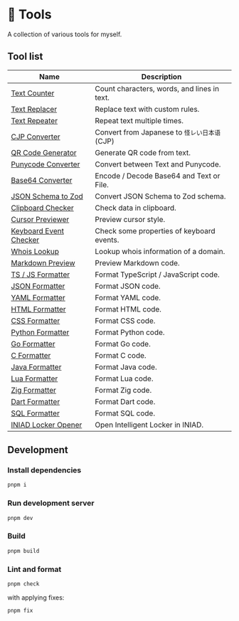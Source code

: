 # 🧶 Tools

A collection of various tools for myself.

## Tool list

| Name                                                                  | Description                                   |
| --------------------------------------------------------------------- | --------------------------------------------- |
| [Text Counter](https://tools.keito.dev/text/counte)                   | Count characters, words, and lines in text.   |
| [Text Replacer](https://tools.keito.dev/text/replace)                 | Replace text with custom rules.               |
| [Text Repeater](https://tools.keito.dev/text/repeat)                  | Repeat text multiple times.                   |
| [CJP Converter](https://tools.keito.dev/convert/cjp)                  | Convert from Japanese to `怪レい日本语` (CJP) |
| [QR Code Generator](https://tools.keito.dev/convert/qrcode)           | Generate QR code from text.                   |
| [Punycode Converter](https://tools.keito.dev/convert/punycode)        | Convert between Text and Punycode.            |
| [Base64 Converter](https://tools.keito.dev/convert/base64)            | Encode / Decode Base64 and Text or File.      |
| [JSON Schema to Zod](https://tools.keito.dev/convert/jsonSchemaToZod) | Convert JSON Schema to Zod schema.            |
| [Clipboard Checker](https://tools.keito.dev/develop/clipboard)        | Check data in clipboard.                      |
| [Cursor Previewer](https://tools.keito.dev/develop/cursor)            | Preview cursor style.                         |
| [Keyboard Event Checker](https://tools.keito.dev/develop/keyboard)    | Check some properties of keyboard events.     |
| [Whois Lookup](https://tools.keito.dev/develop/whois)                 | Lookup whois information of a domain.         |
| [Markdown Preview](https://tools.keito.dev/develop/markdown)          | Preview Markdown code.                        |
| [TS / JS Formatter](https://tools.keito.dev/formatter/typescript)     | Format TypeScript / JavaScript code.          |
| [JSON Formatter](https://tools.keito.dev/formatter/json)              | Format JSON code.                             |
| [YAML Formatter](https://tools.keito.dev/formatter/yaml)              | Format YAML code.                             |
| [HTML Formatter](https://tools.keito.dev/formatter/html)              | Format HTML code.                             |
| [CSS Formatter](https://tools.keito.dev/formatter/css)                | Format CSS code.                              |
| [Python Formatter](https://tools.keito.dev/formatter/python)          | Format Python code.                           |
| [Go Formatter](https://tools.keito.dev/formatter/go)                  | Format Go code.                               |
| [C Formatter](https://tools.keito.dev/formatter/c)                    | Format C code.                                |
| [Java Formatter](https://tools.keito.dev/formatter/java)              | Format Java code.                             |
| [Lua Formatter](https://tools.keito.dev/formatter/lua)                | Format Lua code.                              |
| [Zig Formatter](https://tools.keito.dev/formatter/zig)                | Format Zig code.                              |
| [Dart Formatter](https://tools.keito.dev/formatter/dart)              | Format Dart code.                             |
| [SQL Formatter](https://tools.keito.dev/formatter/sql)                | Format SQL code.                              |
| [INIAD Locker Opener](https://tools.keito.dev/iniad/locker)           | Open Intelligent Locker in INIAD.             |

## Development

### Install dependencies

```sh
pnpm i
```

### Run development server

```sh
pnpm dev
```

### Build

```sh
pnpm build
```

### Lint and format

```sh
pnpm check
```

with applying fixes:

```sh
pnpm fix
```
